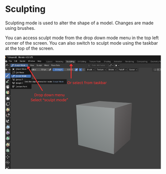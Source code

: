 # Sculpting
Sculpting mode is used to alter the shape of a model. Changes are made using brushes.

You can access sculpt mode from the drop down mode menu in the top left corner of the screen. You can also switch to sculpt mode using the taskbar at the top of the screen.

![*ArrowsPointingToLocationOfSculptModeSelection*](images/SelectSculptMode.png)
